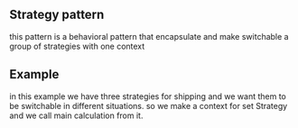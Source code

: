 ## Strategy pattern

this pattern is a behavioral pattern that encapsulate and make switchable a group of strategies with one context

## Example 
in this example we have three strategies for shipping and we want them to be switchable in different situations. so we make a context for set Strategy and we call main calculation from it.